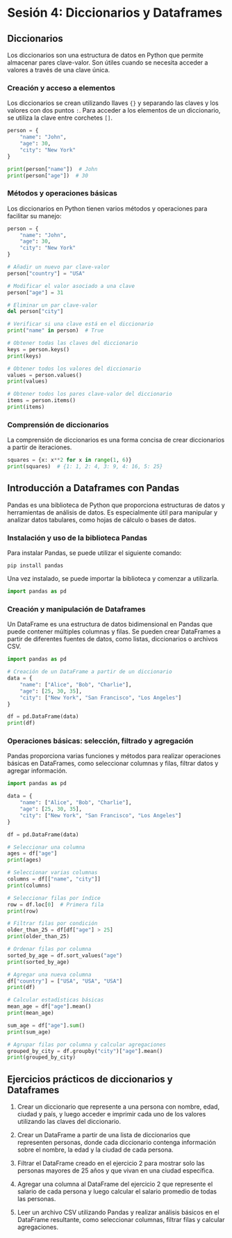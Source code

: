 # Sesión 4: Diccionarios y Dataframes

## Diccionarios

Los diccionarios son una estructura de datos en Python que permite almacenar pares clave-valor. Son útiles cuando se necesita acceder a valores a través de una clave única.

### Creación y acceso a elementos

Los diccionarios se crean utilizando llaves `{}` y separando las claves y los valores con dos puntos `:`. Para acceder a los elementos de un diccionario, se utiliza la clave entre corchetes `[]`.

```python
person = {
    "name": "John",
    "age": 30,
    "city": "New York"
}

print(person["name"])  # John
print(person["age"])  # 30
```

### Métodos y operaciones básicas

Los diccionarios en Python tienen varios métodos y operaciones para facilitar su manejo:

```python
person = {
    "name": "John",
    "age": 30,
    "city": "New York"
}

# Añadir un nuevo par clave-valor
person["country"] = "USA"

# Modificar el valor asociado a una clave
person["age"] = 31

# Eliminar un par clave-valor
del person["city"]

# Verificar si una clave está en el diccionario
print("name" in person)  # True

# Obtener todas las claves del diccionario
keys = person.keys()
print(keys)

# Obtener todos los valores del diccionario
values = person.values()
print(values)

# Obtener todos los pares clave-valor del diccionario
items = person.items()
print(items)
```

### Comprensión de diccionarios

La comprensión de diccionarios es una forma concisa de crear diccionarios a partir de iteraciones. 

```python
squares = {x: x**2 for x in range(1, 6)}
print(squares)  # {1: 1, 2: 4, 3: 9, 4: 16, 5: 25}
```

## Introducción a Dataframes con Pandas

Pandas es una biblioteca de Python que proporciona estructuras de datos y herramientas de análisis de datos. Es especialmente útil para manipular y analizar datos tabulares, como hojas de cálculo o bases de datos.

### Instalación y uso de la biblioteca Pandas

Para instalar Pandas, se puede utilizar el siguiente comando:

```
pip install pandas
```

Una vez instalado, se puede importar la biblioteca y comenzar a utilizarla.

```python
import pandas as pd
```

### Creación y manipulación de Dataframes

Un DataFrame es una estructura de datos bidimensional en Pandas que puede contener múltiples columnas y filas. Se pueden crear DataFrames a partir de diferentes fuentes de datos, como listas, diccionarios o archivos CSV.

```python
import pandas as pd

# Creación de un DataFrame a partir de un diccionario
data = {
    "name": ["Alice", "Bob", "Charlie"],
    "age": [25, 30, 35],
    "city": ["New York", "San Francisco", "Los Angeles"]
}

df = pd.DataFrame(data)
print(df)
```

### Operaciones básicas: selección, filtrado y agregación

Pandas proporciona varias funciones y métodos para realizar operaciones básicas en DataFrames, como seleccionar columnas y filas, filtrar datos y agregar información.

```python
import pandas as pd

data = {
    "name": ["Alice", "Bob", "Charlie"],
    "age": [25, 30, 35],
    "city": ["New York", "San Francisco", "Los Angeles"]
}

df = pd.DataFrame(data)

# Seleccionar una columna
ages = df["age"]
print(ages)

# Seleccionar varias columnas
columns = df[["name", "city"]]
print(columns)

# Seleccionar filas por índice
row = df.loc[0]  # Primera fila
print(row)

# Filtrar filas por condición
older_than_25 = df[df["age"] > 25]
print(older_than_25)

# Ordenar filas por columna
sorted_by_age = df.sort_values("age")
print(sorted_by_age)

# Agregar una nueva columna
df["country"] = ["USA", "USA", "USA"]
print(df)

# Calcular estadísticas básicas
mean_age = df["age"].mean()
print(mean_age)

sum_age = df["age"].sum()
print(sum_age)

# Agrupar filas por columna y calcular agregaciones
grouped_by_city = df.groupby("city")["age"].mean()
print(grouped_by_city)
```

## Ejercicios prácticos de diccionarios y Dataframes

1. Crear un diccionario que represente a una persona con nombre, edad, ciudad y país, y luego acceder e imprimir cada uno de los valores utilizando las claves del diccionario.

2. Crear un DataFrame a partir de una lista de diccionarios que representen personas, donde cada diccionario contenga información sobre el nombre, la edad y la ciudad de cada persona.

3. Filtrar el DataFrame creado en el ejercicio 2 para mostrar solo las personas mayores de 25 años y que vivan en una ciudad específica.

4. Agregar una columna al DataFrame del ejercicio 2 que represente el salario de cada persona y luego calcular el salario promedio de todas las personas.

5. Leer un archivo CSV utilizando Pandas y realizar análisis básicos en el DataFrame resultante, como seleccionar columnas, filtrar filas y calcular agregaciones.